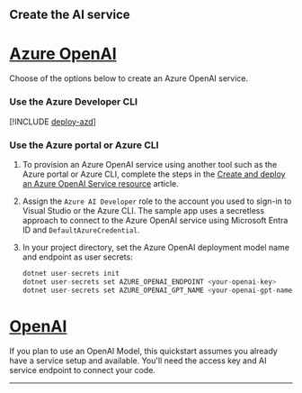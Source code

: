 ## Create the AI service

# [Azure OpenAI](#tab/azure-openai)

Choose of the options below to create an Azure OpenAI service.

### Use the Azure Developer CLI

[!INCLUDE [deploy-azd](includes/deploy-azd.md)]

### Use the Azure portal or Azure CLI

1. To provision an Azure OpenAI service using another tool such as the Azure portal or Azure CLI, complete the steps in the [Create and deploy an Azure OpenAI Service resource](/azure/ai-services/openai/how-to/create-resource?pivots=cli) article.

1. Assign the `Azure AI Developer` role to the account you used to sign-in to Visual Studio or the Azure CLI. The sample app uses a secretless approach to connect to the Azure OpenAI service using Microsoft Entra ID and `DefaultAzureCredential`.

1. In your project directory, set the Azure OpenAI deployment model name and endpoint as user secrets:

    ```csharp
    dotnet user-secrets init
    dotnet user-secrets set AZURE_OPENAI_ENDPOINT <your-openai-key>
    dotnet user-secrets set AZURE_OPENAI_GPT_NAME <your-openai-gpt-name>
    ```

# [OpenAI](#tab/openai)

If you plan to use an OpenAI Model, this quickstart assumes you already have a service setup and available. You'll need the access key and AI service endpoint  to connect your code.

---
